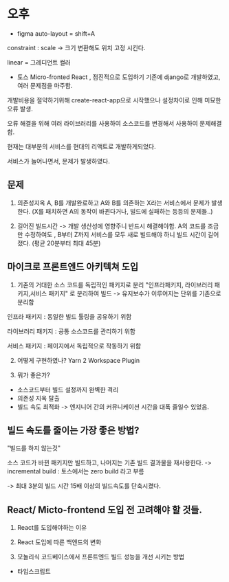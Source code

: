 # 오후

-   figma
    auto-layout = shift+A

constraint : scale -> 크기 변환해도 위치 고정 시킨다.

linear = 그레디언트 컬러

-   토스 Micro-fronted React , 점진적으로 도입하기
    기존에 django로 개발하였고, 여러 문제점을 마주함.

개발비용을 절약하기위해 create-react-app으로 시작했으나 설정차이로 인해 미묘한 오류 발생.

오류 해결을 위해 여러 라이브러리를 사용하여 소스코드를 변경해서 사용하여 문제해결함.

현재는 대부분의 서비스를 현대의 리액트로 개발하게되었다.

서비스가 늘어나면서, 문제가 발생하였다.

## 문제

1. 의존성지옥
   A, B를 개발완료하고 A와 B를 의존하는 X라는 서비스에서 문제가 발생한다. (X를 패치하면 A의 동작이 바뀐다거나, 빌드에 실패하는 등등의 문제들..)

2. 길어진 빌드시간 -> 개발 생산성에 영향주니 반드시 해결해야함.
   A의 코드를 조금만 수정하여도 , B부터 Z까지 서비스를 모두 새로 빌드해야 하니 빌드 시간이 길어졌다.
   (평균 20분부터 최대 45분)

## 마이크로 프론트엔드 아키텍쳐 도입

1. 기존의 거대한 소스 코드를 독립적인 패키지로 분리
   "인프라패키지, 라이브러리 패키지,서비스 패키지" 로 분리하여 빌드
   -> 유지보수가 이루어지는 단위를 기존으로 분리함

인프라 패키지 : 동일한 빌드 툴링을 공유하기 위함

라이브러리 패키지 : 공통 소스코드를 관리하기 위함

서비스 패키지 : 페이지에서 독립적으로 작동하기 위함

2. 어떻게 구현하였나?
   Yarn 2 Workspace Plugin

3. 뭐가 좋은가?

-   소스코드부터 빌드 설정까지 완벽한 격리
-   의존성 지옥 탈출
-   빌드 속도 최적화
    -> 엔지니어 간의 커뮤니케이션 시간을 대폭 줄일수 있었음.

## 빌드 속도를 줄이는 가장 좋은 방법?

"빌드를 하지 않는것"

소스 코드가 바뀐 패키지만 빌드하고, 나머지는 기존 빌드 결과물을 재사용한다.
-> incremental build : 토스에서는 zero build 라고 부름

-> 최대 3분의 빌드 시간 15배 이상의 빌드속도를 단축시켰다.

## React/ Micto-frontend 도입 전 고려해야 할 것들.

1. React를 도입해야하는 이유

2. React 도입에 따른 백엔드의 변화

3. 모놀리식 코드베이스에서 프론트엔드 빌드 성능을 개선 시키는 방법

-   타입스크립트
